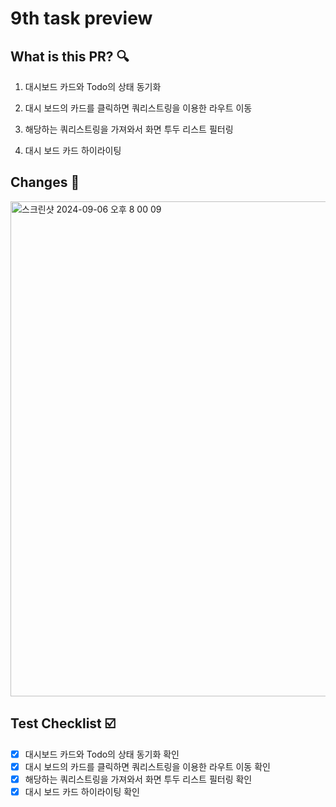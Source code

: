 # 9th task preview

## What is this PR? 🔍

1. 대시보드 카드와 Todo의 상태 동기화

2. 대시 보드의 카드를 클릭하면 쿼리스트링을 이용한 라우트 이동

3. 해당하는 쿼리스트링을 가져와서 화면 투두 리스트 필터링

4. 대시 보드 카드 하이라이팅

## Changes 📝
<img width="792" alt="스크린샷 2024-09-06 오후 8 00 09" src="https://github.com/user-attachments/assets/82c24ac8-2e1f-44b9-9bc3-38803e303566">

## Test Checklist ☑️

- [x] 대시보드 카드와 Todo의 상태 동기화 확인
- [x] 대시 보드의 카드를 클릭하면 쿼리스트링을 이용한 라우트 이동 확인
- [x] 해당하는 쿼리스트링을 가져와서 화면 투두 리스트 필터링 확인
- [x] 대시 보드 카드 하이라이팅 확인
